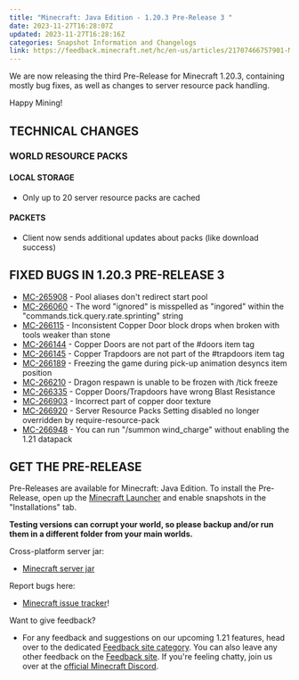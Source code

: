 ```yaml
---
title: "Minecraft: Java Edition - 1.20.3 Pre-Release 3 "
date: 2023-11-27T16:28:07Z
updated: 2023-11-27T16:28:16Z
categories: Snapshot Information and Changelogs
link: https://feedback.minecraft.net/hc/en-us/articles/21707466757901-Minecraft-Java-Edition-1-20-3-Pre-Release-3-
---
```


We are now releasing the third Pre-Release for Minecraft 1.20.3, containing mostly bug fixes, as well as changes to server resource pack handling.

Happy Mining!

## TECHNICAL CHANGES

### WORLD RESOURCE PACKS

#### LOCAL STORAGE

-   Only up to 20 server resource packs are cached

#### PACKETS

-   Client now sends additional updates about packs (like download success)

## FIXED BUGS IN 1.20.3 PRE-RELEASE 3

-   [MC-265908](https://bugs.mojang.com/browse/MC-265908) - Pool aliases don\'t redirect start pool
-   [MC-266060](https://bugs.mojang.com/browse/MC-266060) - The word \"ignored\" is misspelled as \"ingored\" within the \"commands.tick.query.rate.sprinting\" string
-   [MC-266115](https://bugs.mojang.com/browse/MC-266115) - Inconsistent Copper Door block drops when broken with tools weaker than stone
-   [MC-266144](https://bugs.mojang.com/browse/MC-266144) - Copper Doors are not part of the #doors item tag
-   [MC-266145](https://bugs.mojang.com/browse/MC-266145) - Copper Trapdoors are not part of the #trapdoors item tag
-   [MC-266189](https://bugs.mojang.com/browse/MC-266189) - Freezing the game during pick-up animation desyncs item position
-   [MC-266210](https://bugs.mojang.com/browse/MC-266210) - Dragon respawn is unable to be frozen with /tick freeze
-   [MC-266335](https://bugs.mojang.com/browse/MC-266335) - Copper Doors/Trapdoors have wrong Blast Resistance
-   [MC-266903](https://bugs.mojang.com/browse/MC-266903) - Incorrect part of copper door texture
-   [MC-266920](https://bugs.mojang.com/browse/MC-266920) - Server Resource Packs Setting disabled no longer overridden by require-resource-pack
-   [MC-266948](https://bugs.mojang.com/browse/MC-266948) - You can run \"/summon wind_charge\" without enabling the 1.21 datapack

## GET THE PRE-RELEASE

Pre-Releases are available for Minecraft: Java Edition. To install the Pre-Release, open up the [Minecraft Launcher](https://www.minecraft.net/download.html) and enable snapshots in the \"Installations\" tab.

**Testing versions can corrupt your world, so please backup and/or run them in a different folder from your main worlds.**

Cross-platform server jar:

-   [Minecraft server jar](https://piston-data.mojang.com/v1/objects/3802cf61288841f29f0af0d7c73ab58094be34cd/server.jar)

Report bugs here:

-   [Minecraft issue tracker](https://bugs.mojang.com/projects/MC/summary)!

Want to give feedback?

-   For any feedback and suggestions on our upcoming 1.21 features, head over to the dedicated [Feedback site category](https://aka.ms/Minecraft121Feedback). You can also leave any other feedback on the [Feedback site](https://feedback.minecraft.net/). If you\'re feeling chatty, join us over at the [official Minecraft Discord](https://discordapp.com/invite/minecraft).
